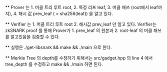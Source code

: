 ** Prover 는 1. 머클 트리 루트 root, 2. 특정 리프 leaf, 3. 머클 패쓰 (root에서 leaf까지),  4. 해시 값 prev_leaf ( = sha256(leaf)) 을 알고 있다.

** Verifier 는 1. 머클 트리 루트 root 2. 해시값 prev_leaf 만 알고 있다. Verifier는 zkSNARK proof 를 통해 Prover가 1. prev_leaf 의 원본과 2. root-leaf 의 머클 패쓰를 알고있음을 검증할 수 있다.

** 실행은 ./get-libsnark && make && ./main 으로 한다. 

** Merkle Tree 의 depth를 수정하기 위해서는  src/gadget.hpp 의 line 4 에서 tree_depth 를 수정하고 make && ./main 하면 된다.
